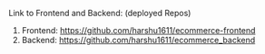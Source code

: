 Link to Frontend and Backend: (deployed Repos)
1. Frontend: https://github.com/harshu1611/ecommerce-frontend
2. Backend: https://github.com/harshu1611/ecommerce_backend
